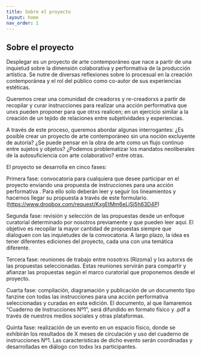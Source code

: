 ```yaml
---
title: Sobre el proyecto
layout: home
nav_order: 1
---
```


## Sobre el proyecto

Desplegar es un proyecto de arte contemporáneo que nace a partir de una inquietud sobre la dimensión colaborativa y performativa de la producción artística. Se nutre de diversas reflexiones sobre lo procesual en la creación contemporánea y el rol del público como co-autor de sus experiencias estéticas. 

Queremos crear una comunidad de creadorxs y re-creadorxs a partir de recopilar y curar instrucciones para realizar una acción performativa que unxs pueden proponer para que otrxs realicen; en un ejercicio similar a la creación de un tejido de relaciones entre subjetividades y experiencias. 

A través de este proceso, queremos abordar algunas interrogantes: ¿Es posible crear un proyecto de arte contemporáneo sin una noción excluyente de autoría? ¿Se puede pensar en la obra de arte como un flujo continuo entre sujetos y objetos? ¿Podemos problematizar los mandatos neoliberales de la autosuficiencia con arte colaborativo? entre otras.

El proyecto se desarrolla en cinco fases:

Primera fase: convocatoria para cualquiera que desee participar en el proyecto enviando una propuesta de instrucciones para una acción performativa . Para ello solo deberán leer y seguir los lineamientos y hacernos llegar su propuesta a través de este formulario.  (https://www.dropbox.com/request/KxgEtMm6eLjSj5h63D4P)

Segunda fase: revisión y selección de las propuestas desde un enfoque curatorial determinado por nosotros previamente y que pueden leer aquí. El objetivo es recopilar la mayor cantidad de propuestas siempre que dialoguen con las inquietudes de la convocatoria. A largo plazo, la idea es tener diferentes ediciones del proyecto, cada una con una temática diferente.

Tercera fase: reuniones de trabajo entre nosotrxs (Rizoma) y lxs autorxs de las propuestas seleccionadas. Estas reuniones servirán para compartir y afianzar las propuestas según el marco curatorial que proponemos desde el proyecto.

Cuarta fase: compilación, diagramación y publicación de un documento tipo fanzine con todas las instrucciones para una acción performativa seleccionadas y curadas en esta edición. El documento, al que llamaremos “Cuaderno de Instrucciones Nº1”, será difundido en formato físico y .pdf a través de nuestros medios sociales y otras plataformas.

Quinta fase: realización de un evento en un espacio físico, donde se exhibirán los resultados de X meses de circulación y uso del cuaderno de instrucciones Nº1. Las características de dicho evento serán coordinadas y desarrolladas en diálogo con todxs lxs participantes.
